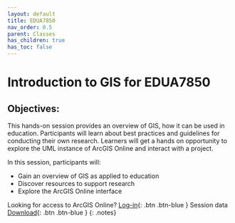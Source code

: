 ```yaml
---
layout: default
title: EDUA7850
nav_order: 0.5
parent: Classes
has_children: true
has_toc: false
---
```

# Introduction to GIS for EDUA7850

## Objectives:

This hands-on session provides an overview of GIS, how it can be used in education. Participants will learn about best practices and guidelines for conducting their own research. Learners will get a hands on opportunity to explore the UML instance of ArcGIS Online and interact with a project.  

In this session, participants will:  
- Gain an overview of GIS as applied to education  
- Discover resources to support research   
- Explore the ArcGIS Online interface  


Looking for access to ArcGIS Online? [Log-in](https://univmb.maps.arcgis.com/){: .btn .btn-blue }
Session data [Download](https://github.com/meginwinnipeg/workshops/raw/main/content/classes/EDUA7850/data/edua7850_workshop.zip){: .btn .btn-blue }
{: .notes}  